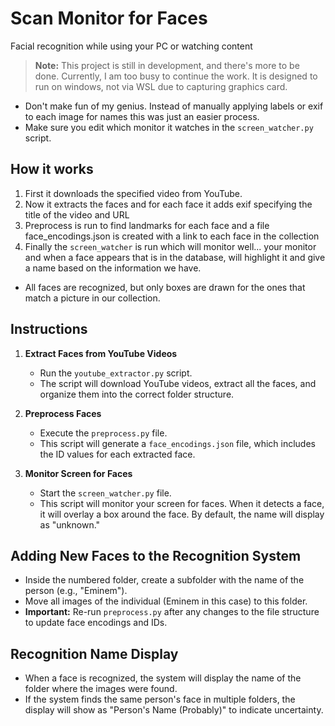 # Scan Monitor for Faces
Facial recognition while using your PC or watching content

> **Note:** This project is still in development, and there's more to be done. Currently, I am too busy to continue the work.
> It is designed to run on windows, not via WSL due to capturing graphics card.

- Don't make fun of my genius. Instead of manually applying labels or exif to each image for names this was just an easier process.
- Make sure you edit which monitor it watches in the `screen_watcher.py` script.

## How it works

1. First it downloads the specified video from YouTube.
2. Now it extracts the faces and for each face it adds exif specifying the title of the video and URL
3. Preprocess is run to find landmarks for each face and a file face_encodings.json is created with a link to each face in the collection
4. Finally the `screen_watcher` is run which will monitor well... your monitor and when a face appears that is in the database, will highlight it and give a name based on the information we have.

- All faces are recognized, but only boxes are drawn for the ones that match a picture in our collection.

## Instructions

1. **Extract Faces from YouTube Videos**
   - Run the `youtube_extractor.py` script.
   - The script will download YouTube videos, extract all the faces, and organize them into the correct folder structure.

2. **Preprocess Faces**
   - Execute the `preprocess.py` file.
   - This script will generate a `face_encodings.json` file, which includes the ID values for each extracted face.

3. **Monitor Screen for Faces**
   - Start the `screen_watcher.py` file.
   - This script will monitor your screen for faces. When it detects a face, it will overlay a box around the face. By default, the name will display as "unknown."

## Adding New Faces to the Recognition System

- Inside the numbered folder, create a subfolder with the name of the person (e.g., "Eminem").
- Move all images of the individual (Eminem in this case) to this folder.
- **Important:** Re-run `preprocess.py` after any changes to the file structure to update face encodings and IDs.

## Recognition Name Display

- When a face is recognized, the system will display the name of the folder where the images were found.
- If the system finds the same person's face in multiple folders, the display will show as "Person's Name (Probably)" to indicate uncertainty.

